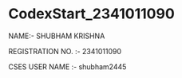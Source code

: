 # CodexStart_2341011090

NAME:- SHUBHAM KRISHNA

REGISTRATION NO. :- 2341011090

CSES USER NAME :- shubham2445
